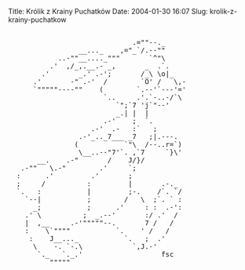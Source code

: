 Title: Królik z Krainy Puchatków
Date: 2004-01-30 16:07
Slug: krolik-z-krainy-puchatkow

<pre>

                              .=""--._
                 __..._    ,="_`/.--""
            ..-""__...._"""       `^"\
          .'  ,/_,.__.- _,       _  .`.
        .'       _.' .-';       /_\ \o|_
      .'       -" .-'  /        `O' /   \,-
      `"""""----""    (        `.--'`---'='
                       `..     .'.`-..-/`\
                          `";`7 'j`"--'
                          _.| |  |
                       .-'    ;  `.
                    .-'  .-   :`   ;
                 .-'_.._7___ _7   ;|.---.
                (           `"\  /--..r=`)
                 \__..--"7'`. ,`7     `}\'
       __.    .-"       /    J/}/
   .-""   \.-"        .'     `;
  :      .'         .'       ;
  ;     /          :         |       .-._
  `.   :           |         ;-.    /`. `/
    `--|           ;        /   \  ;`. ` :
      _;           ;      .'     : :  .-':
    .' \          ;  _.--'       :/ .'  /
    |  ,__     .-'"""""--.       7 /   /
    :    \`""""           `.    ' /   /
     :    J__..._           `.   ;  .'
      \    -. `-.\            `,J.-'
       `._   `._.'                   fsc
          """""
</pre>

